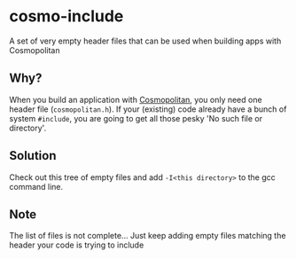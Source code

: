 # cosmo-include
A set of very empty header files that can be used when building apps with Cosmopolitan

## Why?
When you build an application with [Cosmopolitan](https://github.com/jart/cosmopolitan), you only need one header file (`cosmopolitan.h`). 
If your (existing) code already have a bunch of system `#include`, you are going to get all those pesky 'No such file or directory'.

## Solution
Check out this tree of empty files and add `-I<this directory>` to the gcc command line.

## Note
The list of files is not complete... Just keep adding empty files matching the header your code is trying to include
